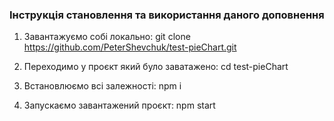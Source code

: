 ### Інструкція становлення та використання даного доповнення

1. Завантажуємо собі локально: git clone https://github.com/PeterShevchuk/test-pieChart.git

2. Переходимо у проєкт який було заватажено: cd test-pieChart

3. Встановлюємо всі залежності: npm i

4. Запускаємо завантажений проєкт: npm start
